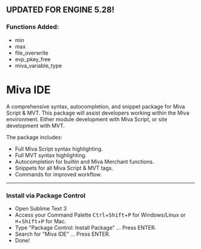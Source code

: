 ## UPDATED FOR ENGINE 5.28!
### Functions Added:
* min
* max
* file_overwrite
* evp_pkey_free
* miva_variable_type

# Miva IDE
A comprehensive syntax, autocompletion, and snippet package for Miva Script & MVT. This package will assist developers working within the Miva environment. Either module development with Miva Script, or site development with MVT.

The package includes:
* Full Miva Script syntax highlighting.
* Full MVT syntax highlighting.
* Autocompletion for builtin and Miva Merchant functions.
* Snippets for all Miva Script & MVT tags.
* Commands for improved workflow.

---

### Install via Package Control
* Open Sublime Text 3
* Access your Command Palette <kbd>Ctrl</kbd>+<kbd>Shift</kbd>+<kbd>P</kbd> for Windows/Linux or <kbd>⌘</kbd>+<kbd>Shift</kbd>+<kbd>P</kbd> for Mac.
* Type "Package Control: Install Package" ... Press ENTER.
* Search for "Miva IDE" ... Press ENTER.
* Done!
